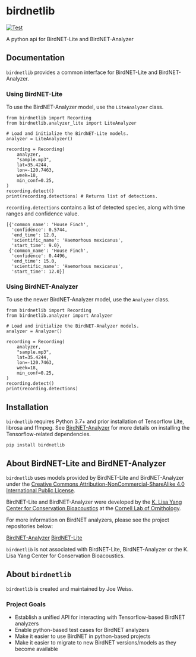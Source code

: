 # birdnetlib

[![Test](https://github.com/joeweiss/birdnetlib/actions/workflows/test.yml/badge.svg)](https://github.com/joeweiss/birdnetlib/actions/workflows/test.yml)

A python api for BirdNET-Lite and BirdNET-Analyzer

## Documentation

`birdnetlib` provides a common interface for BirdNET-Lite and BirdNET-Analyzer.

### Using BirdNET-Lite

To use the BirdNET-Analyzer model, use the `LiteAnalyzer` class.

```
from birdnetlib import Recording
from birdnetlib.analyzer_lite import LiteAnalyzer

# Load and initialize the BirdNET-Lite models.
analyzer = LiteAnalyzer()

recording = Recording(
    analyzer,
    "sample.mp3",
    lat=35.4244,
    lon=-120.7463,
    week=18,
    min_conf=0.25,
)
recording.detect()
print(recording.detections) # Returns list of detections.
```

`recording.detections` contains a list of detected species, along with time ranges and confidence value.

```
[{'common_name': 'House Finch',
  'confidence': 0.5744,
  'end_time': 12.0,
  'scientific_name': 'Haemorhous mexicanus',
  'start_time': 9.0},
 {'common_name': 'House Finch',
  'confidence': 0.4496,
  'end_time': 15.0,
  'scientific_name': 'Haemorhous mexicanus',
  'start_time': 12.0}]
```

### Using BirdNET-Analyzer

To use the newer BirdNET-Analyzer model, use the `Analyzer` class.

```
from birdnetlib import Recording
from birdnetlib.analyzer import Analyzer

# Load and initialize the BirdNET-Analyzer models.
analyzer = Analyzer()

recording = Recording(
    analyzer,
    "sample.mp3",
    lat=35.4244,
    lon=-120.7463,
    week=18,
    min_conf=0.25,
)
recording.detect()
print(recording.detections)
```

## Installation

`birdnetlib` requires Python 3.7+ and prior installation of Tensorflow Lite, librosa and ffmpeg. See [BirdNET-Analyzer](https://github.com/kahst/BirdNET-Analyzer#setup-ubuntu) for more details on installing the Tensorflow-related dependencies.

```
pip install birdnetlib
```

## About BirdNET-Lite and BirdNET-Analyzer

`birdnetlib` uses models provided by BirdNET-Lite and BirdNET-Analyzer under the [Creative Commons Attribution-NonCommercial-ShareAlike 4.0 International Public License](https://github.com/kahst/BirdNET-Analyzer/blob/main/LICENSE).

BirdNET-Lite and BirdNET-Analyzer were developed by the [K. Lisa Yang Center for Conservation Bioacoustics](https://www.birds.cornell.edu/ccb/) at the [Cornell Lab of Ornithology](https://www.birds.cornell.edu/home).

For more information on BirdNET analyzers, please see the project repositories below:

[BirdNET-Analyzer](https://github.com/kahst/BirdNET-Analyzer)
[BirdNET-Lite](https://github.com/kahst/BirdNET-Lite)

`birdnetlib` is not associated with BirdNET-Lite, BirdNET-Analyzer or the K. Lisa Yang Center for Conservation Bioacoustics.

## About `birdnetlib`

`birdnetlib` is created and maintained by Joe Weiss.

### Project Goals

- Establish a unified API for interacting with Tensorflow-based BirdNET analyzers
- Enable python-based test cases for BirdNET analyzers
- Make it easier to use BirdNET in python-based projects
- Make it easier to migrate to new BirdNET versions/models as they become available
